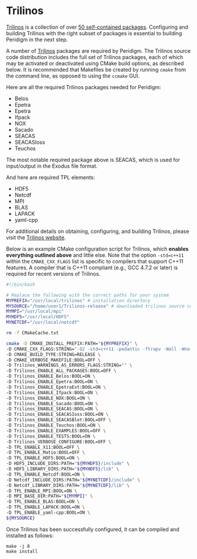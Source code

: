 # Trilinos

[Trilinos](https://trilinos.org/) is a collection of over [50 self-contained packages](https://trilinos.github.io/packages.html). Configuring and building Trilinos with the right subset of packages is essential to building Peridigm in the next step.

A number of [Trilinos](https://trilinos.org/) packages are required by Peridigm. The Trilinos source code distribution includes the full set of Trilinos packages, each of which may be activated or deactivated using CMake build options, as described below. It is recommended that Makefiles be created by running `cmake` from the command line, as opposed to using the `ccmake` GUI.

Here are all the required Trilinos packages needed for Peridigm:
* Belos
* Epetra
* Epetra
* Ifpack
* NOX
* Sacado
* SEACAS
* SEACASIoss
* Teuchos

The most notable required package above is SEACAS, which is used for input/output in the Exodus file format. 

And here are required TPL elements:
* HDF5
* Netcdf
* MPI
* BLAS
* LAPACK
* yaml-cpp

For additional details on obtaining, configuring, and building Trilinos, please visit the [Trilinos website](https://trilinos.github.io).

Below is an example CMake configuration script for Trilinos, which **enables everything outlined above** and little else. Note that the option `-std=c++11` within the `CMAKE_CXX_FLAGS` list is specific to compilers that support C++11 features. A compiler that is C++11 compliant (e.g., GCC 4.7.2 or later) is required for recent versions of Trilinos.

```bash
#!/bin/bash

# Replace the following with the correct paths for your system
MYPREFIX="/usr/local/trilinos" # installation directory
MYSOURCE="/home/user1/Trilinos-release" # downloaded trilinos source code directory
MYMPI="/usr/local/mpi"
MYHDF5="/usr/local/HDF5"
MYNETCDF="/usr/local/netcdf"

rm -f CMakeCache.txt

cmake -D CMAKE_INSTALL_PREFIX:PATH="${MYPREFIX}" \
-D CMAKE_CXX_FLAGS:STRING="-O2 -std=c++11 -pedantic -ftrapv -Wall -Wno-long-long" \
-D CMAKE_BUILD_TYPE:STRING=RELEASE \
-D CMAKE_VERBOSE_MAKEFILE:BOOL=OFF \
-D Trilinos_WARNINGS_AS_ERRORS_FLAGS:STRING="" \
-D Trilinos_ENABLE_ALL_PACKAGES:BOOL=OFF \
-D Trilinos_ENABLE_Belos:BOOL=ON \
-D Trilinos_ENABLE_Epetra:BOOL=ON \
-D Trilinos_ENABLE_EpetraExt:BOOL=ON \
-D Trilinos_ENABLE_Ifpack:BOOL=ON \
-D Trilinos_ENABLE_NOX:BOOL=ON \
-D Trilinos_ENABLE_Sacado:BOOL=ON \
-D Trilinos_ENABLE_SEACAS:BOOL=ON \
-D Trilinos_ENABLE_SEACASIoss:BOOL=ON \
-D Trilinos_ENABLE_SEACASBlot:BOOL=OFF \
-D Trilinos_ENABLE_Teuchos:BOOL=ON \
-D Trilinos_ENABLE_EXAMPLES:BOOL=OFF \
-D Trilinos_ENABLE_TESTS:BOOL=ON \
-D Trilinos_VERBOSE_CONFIGURE:BOOL=OFF \
-D TPL_ENABLE_X11:BOOL=OFF \
-D TPL_ENABLE_Matio:BOOL=OFF \
-D TPL_ENABLE_HDF5:BOOL=ON \
-D HDF5_INCLUDE_DIRS:PATH="${MYHDF5}/include" \
-D HDF5_LIBRARY_DIRS:PATH="${MYHDF5}/lib" \
-D TPL_ENABLE_Netcdf:BOOL=ON \
-D Netcdf_INCLUDE_DIRS:PATH="${MYNETCDF}/include" \
-D Netcdf_LIBRARY_DIRS:PATH="${MYNETCDF}/lib" \
-D TPL_ENABLE_MPI:BOOL=ON \
-D MPI_BASE_DIR:PATH="${MYMPI}" \
-D TPL_ENABLE_BLAS:BOOL=ON \
-D TPL_ENABLE_LAPACK:BOOL=ON \
-D TPL_ENABLE_yaml-cpp:BOOL=ON \
${MYSOURCE}
```

Once Trilinos has been successfully configured, it can be compiled and installed as follows:
````
make -j 8
make install
````
